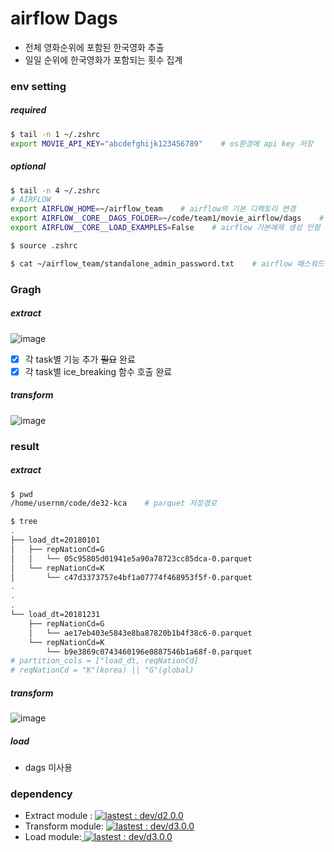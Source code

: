 # airflow Dags

- 전체 영화순위에 포함된 한국영화 추출
- 일일 순위에 한국영화가 포함되는 횟수 집계

### env setting
##### required
```bash
$ tail -n 1 ~/.zshrc
export MOVIE_API_KEY="abcdefghijk123456789"    # os환경에 api key 저장
```

##### optional
```bash
$ tail -n 4 ~/.zshrc
# AIRFLOW
export AIRFLOW_HOME=~/airflow_team    # airflow의 기본 디렉토리 변경
export AIRFLOW__CORE__DAGS_FOLDER=~/code/team1/movie_airflow/dags    # dags의 기본 디렉토리 변경
export AIRFLOW__CORE__LOAD_EXAMPLES=False    # airflow 기본예제 생성 안함

$ source .zshrc

$ cat ~/airflow_team/standalone_admin_password.txt    # airflow 패스워드 확인
```

### Gragh
##### extract
![image](https://github.com/user-attachments/assets/c838ec1f-a969-4d1c-85d5-7137424a59ed)


- [x] 각 task별 기능 추가 ~~필요~~ 완료
- [x] 각 task별 ice_breaking 함수 호출 완료

##### transform
![image](https://github.com/user-attachments/assets/12aa434d-bc25-4089-9890-41c0fa93bb3a)

### result
##### extract
```bash
$ pwd
/home/usernm/code/de32-kca    # parquet 저장경로

$ tree
.
├── load_dt=20180101
│   ├── repNationCd=G
│   │   └── 05c95805d01941e5a90a78723cc85dca-0.parquet
│   └── repNationCd=K
│       └── c47d3373757e4bf1a07774f468953f5f-0.parquet
.
.
.
└── load_dt=20181231
    ├── repNationCd=G
    │   └── ae17eb403e5843e8ba87820b1b4f38c6-0.parquet
    └── repNationCd=K
        └── b9e3869c0743460196e0887546b1a68f-0.parquet
# partition_cols = ["load_dt, reqNationCd]
# reqNationCd = "K"(korea) || "G"(global)
```

##### transform
![image](https://github.com/user-attachments/assets/1574d4b0-ee94-499e-9f81-7ab1b625b947)

##### load
- dags 미사용

### dependency
<ul>
  <li>Extract module : <a target="_blank" rel="noopener noreferrer nofollow" href="https://github.com/de32-kca/extract/releases/tag/release%2Fd2.0.0">
<img alt="lastest : dev/d2.0.0" src="https://img.shields.io/badge/lastest-dev/d2.0.0-brightgreen">
</a></li>
    <li>Transform module: <a target="_blank" rel="noopener noreferrer nofollow" href="https://github.com/de32-kca/transform/releases/tag/release%2Fd3.0.0">
<img alt="lastest : dev/d3.0.0" src="https://img.shields.io/badge/lastest-dev/d3.0.0-brightgreen">
</a></li>
  <li>Load module:<a target="_blank" rel="noopener noreferrer nofollow" href="https://github.com/de32-kca/load/releases/tag/release%2Fd3.0.0">
<img alt="lastest : dev/d3.0.0" src="https://img.shields.io/badge/lastest-dev/d3.0.0-brightgreen">
</a></li>
</ul>

